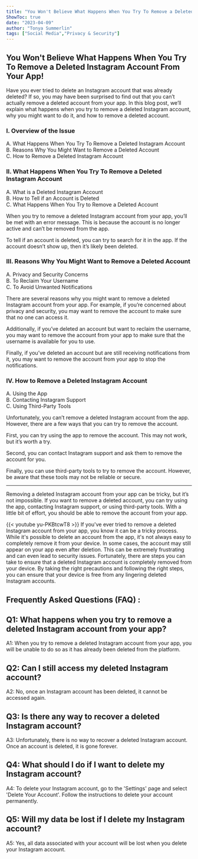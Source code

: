 ```yaml
---
title: "You Won't Believe What Happens When You Try To Remove a Deleted Instagram Account From Your App!"
ShowToc: true 
date: "2023-04-09"
author: "Tonya Summerlin" 
tags: ["Social Media","Privacy & Security"]
---
```

## You Won't Believe What Happens When You Try To Remove a Deleted Instagram Account From Your App!

Have you ever tried to delete an Instagram account that was already deleted? If so, you may have been surprised to find out that you can’t actually remove a deleted account from your app. In this blog post, we’ll explain what happens when you try to remove a deleted Instagram account, why you might want to do it, and how to remove a deleted account.

### I. Overview of the Issue

A. What Happens When You Try To Remove a Deleted Instagram Account  
B. Reasons Why You Might Want to Remove a Deleted Account  
C. How to Remove a Deleted Instagram Account

### II. What Happens When You Try To Remove a Deleted Instagram Account

A. What is a Deleted Instagram Account  
B. How to Tell if an Account is Deleted  
C. What Happens When You Try to Remove a Deleted Account

When you try to remove a deleted Instagram account from your app, you’ll be met with an error message. This is because the account is no longer active and can’t be removed from the app.

To tell if an account is deleted, you can try to search for it in the app. If the account doesn’t show up, then it’s likely been deleted.

### III. Reasons Why You Might Want to Remove a Deleted Account

A. Privacy and Security Concerns  
B. To Reclaim Your Username  
C. To Avoid Unwanted Notifications

There are several reasons why you might want to remove a deleted Instagram account from your app. For example, if you’re concerned about privacy and security, you may want to remove the account to make sure that no one can access it.

Additionally, if you’ve deleted an account but want to reclaim the username, you may want to remove the account from your app to make sure that the username is available for you to use.

Finally, if you’ve deleted an account but are still receiving notifications from it, you may want to remove the account from your app to stop the notifications.

### IV. How to Remove a Deleted Instagram Account

A. Using the App  
B. Contacting Instagram Support  
C. Using Third-Party Tools

Unfortunately, you can’t remove a deleted Instagram account from the app. However, there are a few ways that you can try to remove the account.

First, you can try using the app to remove the account. This may not work, but it’s worth a try.

Second, you can contact Instagram support and ask them to remove the account for you.

Finally, you can use third-party tools to try to remove the account. However, be aware that these tools may not be reliable or secure.

---

Removing a deleted Instagram account from your app can be tricky, but it’s not impossible. If you want to remove a deleted account, you can try using the app, contacting Instagram support, or using third-party tools. With a little bit of effort, you should be able to remove the account from your app.

{{< youtube yu-PKBtcwT8 >}} 
If you've ever tried to remove a deleted Instagram account from your app, you know it can be a tricky process. While it's possible to delete an account from the app, it's not always easy to completely remove it from your device. In some cases, the account may still appear on your app even after deletion. This can be extremely frustrating and can even lead to security issues. Fortunately, there are steps you can take to ensure that a deleted Instagram account is completely removed from your device. By taking the right precautions and following the right steps, you can ensure that your device is free from any lingering deleted Instagram accounts.

## Frequently Asked Questions (FAQ) :
## Q1: What happens when you try to remove a deleted Instagram account from your app?

A1: When you try to remove a deleted Instagram account from your app, you will be unable to do so as it has already been deleted from the platform.

## Q2: Can I still access my deleted Instagram account?

A2: No, once an Instagram account has been deleted, it cannot be accessed again.

## Q3: Is there any way to recover a deleted Instagram account?

A3: Unfortunately, there is no way to recover a deleted Instagram account. Once an account is deleted, it is gone forever.

## Q4: What should I do if I want to delete my Instagram account?

A4: To delete your Instagram account, go to the 'Settings' page and select 'Delete Your Account'. Follow the instructions to delete your account permanently.

## Q5: Will my data be lost if I delete my Instagram account?

A5: Yes, all data associated with your account will be lost when you delete your Instagram account.


